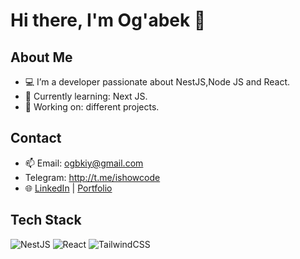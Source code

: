 # Hi there, I'm Og'abek 👋

## About Me
- 💻 I’m a developer passionate about NestJS,Node JS and React.
- 🌱 Currently learning: Next JS.
- 🚀 Working on: different projects.

## Contact
- 📫 Email: ogbkiy@gmail.com
- Telegram: http://t.me/ishowcode
- 🌐 [LinkedIn](https://linkedin.com/in/yourprofile) | [Portfolio](https://ogabek-portolio.netlify.app)

## Tech Stack
![NestJS](https://img.shields.io/badge/NestJS-E0234E?style=for-the-badge&logo=nestjs&logoColor=white)
![React](https://img.shields.io/badge/React-61DAFB?style=for-the-badge&logo=react&logoColor=black)
![TailwindCSS](https://img.shields.io/badge/TailwindCSS-38B2AC?style=for-the-badge&logo=tailwind-css&logoColor=white)


